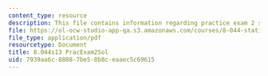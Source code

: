 ```yaml
---
content_type: resource
description: This file contains information regarding practice exam 2 solution.
file: https://ol-ocw-studio-app-qa.s3.amazonaws.com/courses/8-044-statistical-physics-i-spring-2013/7939aa6c88087be58b8ceaaec5c69615_MIT8_044S14_praexam2sol_03.pdf
file_type: application/pdf
resourcetype: Document
title: 8.044s13 PracExam2Sol
uid: 7939aa6c-8808-7be5-8b8c-eaaec5c69615
---
```

